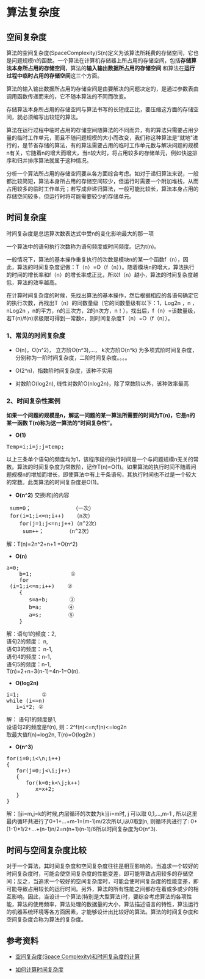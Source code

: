 # 算法复杂度 #

## 空间复杂度 ##
算法的空间复杂度(SpaceComplexity)S(n)定义为该算法所耗费的存储空间，它也是问题规模n的函数。一个算法在计算机存储器上所占用的存储空间，包括**存储算法本身所占用的存储空间**，算法的**输入输出数据所占用的存储空间** 和算法在**运行过程中临时占用的存储空间**这三个方面。

算法的输入输出数据所占用的存储空间是由要解决的问题决定的，是通过参数表由调用函数传递而来的，它不随本算法的不同而改变。

存储算法本身所占用的存储空间与算法书写的长短成正比，要压缩这方面的存储空间，就必须编写出较短的算法。

算法在运行过程中临时占用的存储空间随算法的不同而异，有的算法只需要占用少量的临时工作单元，而且不随问题规模的大小而改变，我们称这种算法是“就地"进行的，是节省存储的算法，有的算法需要占用的临时工作单元数与解决问题的规模n有关，它随着n的增大而增大，当n较大时，将占用较多的存储单元，例如快速排序和归并排序算法就属于这种情况。

分析一个算法所占用的存储空间要从各方面综合考虑。如对于递归算法来说，一般都比较简短，算法本身所占用的存储空间较少，但运行时需要一个附加堆栈，从而占用较多的临时工作单元；若写成非递归算法，一般可能比较长，算法本身占用的存储空间较多，但运行时将可能需要较少的存储单元。


## 时间复杂度 ##
时间复杂度是总运算次数表达式中受n的变化影响最大的那一项

一个算法中的语句执行次数称为语句频度或时间频度。记为t(n)。

一般情况下，算法的基本操作重复执行的次数是模块n的某一个函数f（n），因此，算法的时间复杂度记做：T（n）=O（f（n））。随着模块n的增大，算法执行的时间的增长率和f（n）的增长率成正比，所以f（n）越小，算法的时间复杂度越低，算法的效率越高。

在计算时间复杂度的时候，先找出算法的基本操作，然后根据相应的各语句确定它的执行次数，再找出T（n）的同数量级（它的同数量级有以下：1，Log2n ，n ，nLog2n ，n的平方，n的三次方，2的n次方，n！），找出后，f（n）=该数量级，若T(n)/f(n)求极限可得到一常数c，则时间复杂度T（n）=O（f（n））。

### 1、常见的时间复杂度 ###

- O(n)，O(n^2)， 立方阶O(n^3),...， k次方阶O(n^k) 为多项式阶时间复杂度，分别称为一阶时间复杂度，二阶时间复杂度。。。。

- O(2^n)，指数阶时间复杂度，该种不实用

- 对数阶O(log2n),   线性对数阶O(nlog2n)，除了常数阶以外，该种效率最高

### 2、时间复杂性案例 ###


**如果一个问题的规模是n，解这一问题的某一算法所需要的时间为T(n)，它是n的某一函数
 T(n)称为这一算法的“时间复杂性”。**

- **O(1)**
<pre>
Temp=i;i=j;j=temp;
</pre>                    

以上三条单个语句的频度均为1，该程序段的执行时间是一个与问题规模n无关的常数。算法的时间复杂度为常数阶，记作T(n)=O(1)。如果算法的执行时间不随着问题规模n的增加而增长，即使算法中有上千条语句，其执行时间也不过是一个较大的常数。此类算法的时间复杂度是O(1)。

- **O(n^2)**
交换i和j的内容
<pre>
 sum=0；             （一次）
 for(i=1;i<=n;i++)   （n次）
    for(j=1;j<=n;j++)（n^2次）
     sum++；       （n^2次）
</pre>
解：T(n)=2n^2+n+1 =O(n^2)

- **O(n)**

<pre>
a=0;
    b=1;            ①
    for
 (i=1;i<=n;i++)    ②
    {  
       s=a+b;　　　　③
       b=a;　　　　　④  
       a=s;　　　　　⑤
    }
</pre>
解：语句1的频度：2,        
   语句2的频度： n,        
   语句3的频度： n-1,        
   语句4的频度：n-1,    
   语句5的频度：n-1,                                  
   T(n)=2+n+3(n-1)=4n-1=O(n).

- **O(log2n)**

<pre>
i=1;       ①
while (i<=n)
   i=i*2; ②
</pre>
解： 语句1的频度是1,  
  设语句2的频度是f(n), 则：2^f(n)<=n;f(n)<=log2n    
  取最大值f(n)=log2n,
  T(n)=O(log2n )

- **O(n^3)**

<pre>
for(i=0;i<\n;i++)
{  
   for(j=0;j<\i;j++)  
   {
      for(k=0;k<\j;k++)
         x=x+2;  
   }
}
</pre>
解：当i=m,j=k的时候,内层循环的次数为k当i=m时, j 可以取 0,1,...,m-1 , 所以这里最内循环共进行了0+1+...+m-1=(m-1)m/2次所以,i从0取到n, 则循环共进行了: 0+(1-1)*1/2+...+(n-1)n/2=n(n+1)(n-1)/6所以时间复杂度为O(n^3).

## 时间与空间复杂度比较 ##

对于一个算法，其时间复杂度和空间复杂度往往是相互影响的。当追求一个较好的时间复杂度时，可能会使空间复杂度的性能变差，即可能导致占用较多的存储空间；反之，当追求一个较好的空间复杂度时，可能会使时间复杂度的性能变差，即可能导致占用较长的运行时间。另外，算法的所有性能之间都存在着或多或少的相互影响。因此，当设计一个算法(特别是大型算法)时，要综合考虑算法的各项性能，算法的使用频率，算法处理的数据量的大小，算法描述语言的特性，算法运行的机器系统环境等各方面因素，才能够设计出比较好的算法。算法的时间复杂度和空间复杂度合称为算法的复杂度。

## 参考资料 ##

- [空间复杂度(Space Complexity)和时间复杂度的计算](http://www.jianshu.com/p/53299390510e#)

- [如何计算时间复杂度](http://blog.csdn.net/firefly_2002/article/details/8008987)